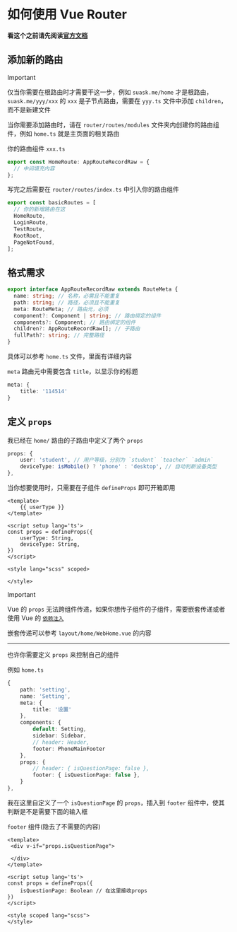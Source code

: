 # 如何使用 Vue Router

**看这个之前请先阅读[官方文档](https://router.vuejs.org/zh/introduction.html)**

## 添加新的路由

> [!IMPORTANT]
> 
> 仅当你需要在根路由时才需要干这一步，例如 `suask.me/home` 才是根路由，`suask.me/yyy/xxx` 的 `xxx` 是子节点路由，需要在 `yyy.ts` 文件中添加 `children`，而不是新建文件

当你需要添加路由时，请在 `router/routes/modules` 文件夹内创建你的路由组件，例如 `home.ts` 就是主页面的相关路由

你的路由组件 `xxx.ts`

```typescript
export const HomeRoute: AppRouteRecordRaw = {
  // 中间填充内容
};
```

写完之后需要在 `router/routes/index.ts` 中引入你的路由组件

```typescript
export const basicRoutes = [
  // 你的新增路由在这
  HomeRoute,
  LoginRoute,
  TestRoute,
  RootRoot,
  PageNotFound,
];
```

## 格式需求

```typescript
export interface AppRouteRecordRaw extends RouteMeta {
  name: string; // 名称，必需且不能重复
  path: string; // 路径，必须且不能重复
  meta: RouteMeta; // 路由元，必须
  component?: Component | string; // 路由绑定的组件
  components?: Component; // 路由绑定的组件
  children?: AppRouteRecordRaw[]; // 子路由
  fullPath?: string; // 完整路径
}
```

具体可以参考 `home.ts` 文件，里面有详细内容

`meta` 路由元中需要包含 `title`，以显示你的标题
```typescript
meta: {
    title: '114514'
}
```

## 定义 `props`

我已经在 `home/` 路由的子路由中定义了两个 `props`
```typescript
props: {
    user: 'student', // 用户等级，分别为 `student` `teacher` `admin`
    deviceType: isMobile() ? 'phone' : 'desktop', // 自动判断设备类型
},
```
当你想要使用时，只需要在子组件 `defineProps` 即可开箱即用
```vue
<template>
    {{ userType }}
</template>

<script setup lang='ts'>
const props = defineProps({
    userType: String,
    deviceType: String,
})
</script>

<style lang="scss" scoped>
  
</style>
```
> [!IMPORTANT]
>
> Vue 的 `props` 无法跨组件传递，如果你想传子组件的子组件，需要嵌套传递或者使用 Vue 的 [`依赖注入`](https://cn.vuejs.org/guide/components/provide-inject.html)
> 
> 嵌套传递可以参考 `layout/home/WebHome.vue` 的内容

---

也许你需要定义 `props` 来控制自己的组件

例如 `home.ts`
```typescript
{
    path: 'setting',
    name: 'Setting',
    meta: {
        title: '设置'
    },
    components: {
        default: Setting,
        sidebar: Sidebar,
        // header: Header,
        footer: PhoneMainFooter
    },
    props: {
        // header: { isQuestionPage: false },
        footer: { isQuestionPage: false },
    }
},
```

我在这里自定义了一个 `isQuestionPage` 的 `props`，插入到 `footer` 组件中，使其判断是不是需要下面的输入框

`footer` 组件(隐去了不需要的内容)
```vue
<template>
 <div v-if="props.isQuestionPage">
   
 </div>
</template>

<script setup lang='ts'>
const props = defineProps({
    isQuestionPage: Boolean // 在这里接收props
})
</script>

<style scoped lang="scss">
</style>
```
